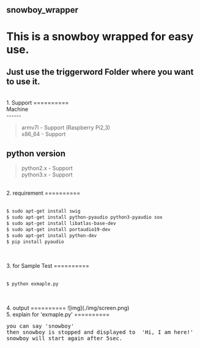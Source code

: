 ## snowboy_wrapper<br>
# This is a snowboy wrapped for easy use.<br>


Just use the <b>triggerword</b> Folder where you want to use it.
---
<br>
1. Support
==========
<br>Machine<br>
------

>  armv7l - Support (Raspberry Pi2,3) <br>
   x86_64 - Support


python version<br>
------
>  python2.x - Support<br>
   python3.x - Support


<br>
2. requirement
==========
<pre>
<code>
$ sudo apt-get install swig
$ sudo apt-get install python-pyaudio python3-pyaudio sox
$ sudo apt-get install libatlas-base-dev
$ sudo apt-get install portaudio19-dev
$ sudo apt-get install python-dev
$ pip install pyaudio
</code>
</pre>

<br>
3. for Sample Test
==========
<pre>
<code>
$ python exmaple.py
</code>
</pre>

<br>
4. output
==========
![img](./img/screen.png)

<br>
5. explain for 'exmaple.py'
==========

<pre>
you can say 'snowboy'
then snowboy is stopped and displayed to  'Hi, I am here!'
snowboy will start again after 5sec.
</pre>
